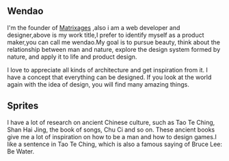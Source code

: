 ## Wendao

I'm the founder of [Matrixages](http://matrixages.com/) ,also i am a web developer and designer,above is my work title,I prefer to identify myself as a product maker,you can call me wendao.My goal is to pursue beauty, think about the relationship between man and nature, explore the design system formed by nature, and apply it to life and product design.

I love to appreciate all kinds of architecture and get inspiration from it. I have a concept that everything can be designed. If you look at the world again with the idea of design, you will find many amazing things.

## Sprites

I have a lot of research on ancient Chinese culture, such as Tao Te Ching, Shan Hai Jing, the book of songs, Chu Ci and so on. These ancient books give me a lot of inspiration on how to be a man and how to design games.I like a sentence in Tao Te Ching, which is also a famous saying of Bruce Lee: Be Water.


